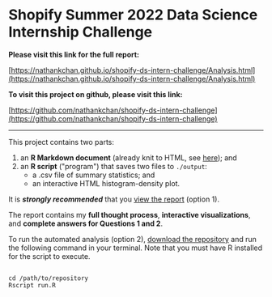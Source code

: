 # Shopify Summer 2022 Data Science Internship Challenge

**Please visit this link for the full report:** 

[https://nathankchan.github.io/shopify-ds-intern-challenge/Analysis.html](https://nathankchan.github.io/shopify-ds-intern-challenge/Analysis.html)

**To visit this project on github, please visit this link:**

[https://github.com/nathankchan/shopify-ds-intern-challenge](https://github.com/nathankchan/shopify-ds-intern-challenge)

***

This project contains two parts: 

1. an **R Markdown document** (already knit to HTML, see [here](https://nathankchan.github.io/shopify-ds-intern-challenge/Analysis.html)); and 
2. an **R script** ("program") that saves two files to `./output`: 
    + a .csv file of summary statistics; and 
    + an interactive HTML histogram-density plot.

It is ***strongly recommended*** that you [view the report](https://nathankchan.github.io/shopify-ds-intern-challenge/Analysis.html) (option 1). 

The report contains my **full thought process**, **interactive visualizations**, and **complete answers for Questions 1 and 2**.

To run the automated analysis (option 2), [download the repository](https://github.com/nathankchan/shopify-ds-intern-challenge) and run the following command in your terminal. Note that you must have R installed for the script to execute.

```

cd /path/to/repository
Rscript run.R

```

